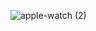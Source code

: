 ![apple-watch (2)](https://github.com/MehdiGHribi/dom-checkpoint/assets/138148314/d67e6336-eec2-44a7-8b2c-ab6a7c11d077)
